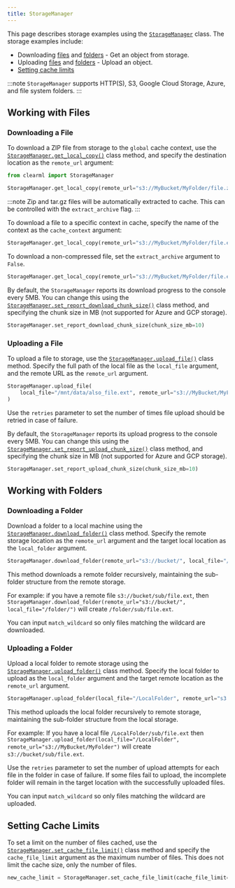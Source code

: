 ```yaml
---
title: StorageManager
---
```


This page describes storage examples using the [`StorageManager`](../../references/sdk/storage.md) 
class. The storage examples include:

* Downloading [files](#downloading-a-file) and [folders](#downloading-a-folder) - Get an object from storage.
* Uploading [files](#uploading-a-file) and [folders](#uploading-a-folder) - Upload an object.
* [Setting cache limits](#setting-cache-limits)

:::note 
`StorageManager` supports HTTP(S), S3, Google Cloud Storage, Azure, and file system folders.
:::

## Working with Files
### Downloading a File

To download a ZIP file from storage to the `global` cache context, use the [`StorageManager.get_local_copy()`](../../references/sdk/storage.md#storagemanagerget_local_copy) 
class method, and specify the destination location as the `remote_url` argument:

```python
from clearml import StorageManager

StorageManager.get_local_copy(remote_url="s3://MyBucket/MyFolder/file.zip")
```

:::note
Zip and tar.gz files will be automatically extracted to cache. This can be controlled with the `extract_archive` flag.
:::

To download a file to a specific context in cache, specify the name of the context as the `cache_context` argument:

```python
StorageManager.get_local_copy(remote_url="s3://MyBucket/MyFolder/file.ext", cache_context="test")
```

To download a non-compressed file, set the `extract_archive` argument to `False`. 

```python
StorageManager.get_local_copy(remote_url="s3://MyBucket/MyFolder/file.ext", extract_archive=False)
```

By default, the `StorageManager` reports its download progress to the console every 5MB. You can change this using the 
[`StorageManager.set_report_download_chunk_size()`](../../references/sdk/storage.md#storagemanagerset_report_download_chunk_size) 
class method, and specifying the chunk size in MB (not supported for Azure and GCP storage).

```python
StorageManager.set_report_download_chunk_size(chunk_size_mb=10)
```

### Uploading a File

To upload a file to storage, use the [`StorageManager.upload_file()`](../../references/sdk/storage.md#storagemanagerupload_file) 
class method. Specify the full path of the local file as the `local_file` argument, and the remote URL as the `remote_url` 
argument.

```python
StorageManager.upload_file(
    local_file="/mnt/data/also_file.ext", remote_url="s3://MyBucket/MyFolder/also_file.ext"
)
```

Use the `retries` parameter to set the number of times file upload should be retried in case of failure.

By default, the `StorageManager` reports its upload progress to the console every 5MB. You can change this using the 
[`StorageManager.set_report_upload_chunk_size()`](../../references/sdk/storage.md#storagemanagerset_report_upload_chunk_size) 
class method, and specifying the chunk size in MB (not supported for Azure and GCP storage).

```python
StorageManager.set_report_upload_chunk_size(chunk_size_mb=10)
```

## Working with Folders
### Downloading a Folder
Download a folder to a local machine using the [`StorageManager.download_folder()`](../../references/sdk/storage.md#storagemanagerdownload_folder) 
class method. Specify the remote storage location as the `remote_url` argument and the target local location as the 
`local_folder` argument. 

```python
StorageManager.download_folder(remote_url="s3://bucket/", local_file="/folder/")
```

This method downloads a remote folder recursively, maintaining the sub-folder structure from 
the remote storage.

For example: if you have a remote file `s3://bucket/sub/file.ext`, then 
`StorageManager.download_folder(remote_url="s3://bucket/", local_file="/folder/")` will create `/folder/sub/file.ext`.

You can input `match_wildcard` so only files matching the wildcard are downloaded.

### Uploading a Folder
Upload a local folder to remote storage using the [`StorageManager.upload_folder()`](../../references/sdk/storage.md#storagemanagerupload_folder) 
class method. Specify the local folder to upload as the `local_folder` argument and the target remote location as the
`remote_url` argument. 

```python
StorageManager.upload_folder(local_file="/LocalFolder", remote_url="s3://MyBucket/MyFolder")
```

This method uploads the local folder recursively to remote storage, maintaining the sub-folder structure from the local 
storage. 

For example: If you have a local file `/LocalFolder/sub/file.ext` then `StorageManager.upload_folder(local_file="/LocalFolder", remote_url="s3://MyBucket/MyFolder")`
will create `s3://bucket/sub/file.ext`.

Use the `retries` parameter to set the number of upload attempts for each file in the folder in case 
of failure. If some files fail to upload, the incomplete folder will remain in the target location with the 
successfully uploaded files.

You can input `match_wildcard` so only files matching the wildcard are uploaded.

## Setting Cache Limits

To set a limit on the number of files cached, use the [`StorageManager.set_cache_file_limit()`](../../references/sdk/storage.md#storagemanagerset_cache_file_limit) 
class method and specify the `cache_file_limit` argument as the maximum number of files. This does not limit the cache size, 
only the number of files.

```python
new_cache_limit = StorageManager.set_cache_file_limit(cache_file_limit=100)
```